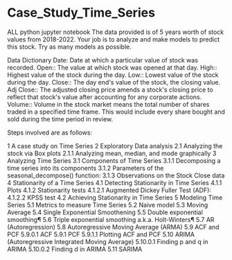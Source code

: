 # Case_Study_Time_Series
ALL python jupyter notebook
The data provided is of 5 years worth of stock values from 2018-2022.
Your job is to analyze and make models to predict this stock. Try as many models as possible.
 
Data Dictionary
Date: Date at which a particular value of stock was recorded.
Open:: The value at which stock was opened at that day.
High:: Highest value of the stock during the day.
Low:: Lowest value of the stock during the day.
Close:: The day end's value of the stock, the closing value.
Adj Close:: The adjusted closing price amends a stock's closing price to reflect that stock's value after accounting for any corporate actions.
Volume:: Volume in the stock market means the total number of shares traded in a specified time frame. This would include every share bought and sold during the time period in review.
 
Steps involved are as follows:
 
1  A case study on Time Series
2   Exploratory Data analysis
2.1   Analyzing the stock via Box plots
2.1.1   Analyzing mean, median, and mode graphically
3   Analyzing Time Series
3.1   Components of Time Series
3.1.1   Decomposing a time series into its components
3.1.2   Parameters of the seasonal_decompose() function:
3.1.3   Observations on the Stock Close data
4   Stationarity of a Time Series
4.1   Detecting Stationarity in Time Series
4.1.1   Plots
4.1.2   Stationarity tests
4.1.2.1   Augmented Dickey Fuller Test (ADF):
4.1.2.2   KPSS test
4.2   Achieving Stationarity in Time Series
5   Modeling Time Series
5.1   Metrics to measure Time Series
5.2   Naive model
5.3   Moving Average
5.4   Single Exponential Smoothening
5.5   Double exponential smoothing¶
5.6   Triple exponential smoothing a.k.a. Holt-Winters¶
5.7   AR (Autoregression)
5.8   Autoregressive Moving Average (ARMA)
5.9   ACF and PCF
5.9.0.1   ACF
5.9.1   PCF
5.9.1.1   Plotting ACF and PCF
5.10   ARIMA (Autoregressive Integrated Moving Average)
5.10.0.1   Finding p and q in ARIMA
5.10.0.2   Finding d in ARIMA
5.11   SARIMA
